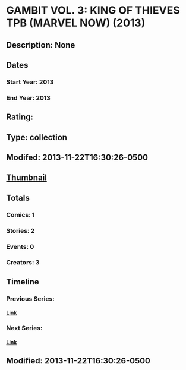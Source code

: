 # GAMBIT VOL. 3: KING OF THIEVES TPB (MARVEL NOW) (2013)
## Description: None
## Dates
### Start Year: 2013
### End Year: 2013
## Rating: 
## Type: collection
## Modifed: 2013-11-22T16:30:26-0500
## [Thumbnail](http://i.annihil.us/u/prod/marvel/i/mg/b/40/image_not_available.jpg)
## Totals
### Comics: 1
### Stories: 2
### Events: 0
### Creators: 3
## Timeline
### Previous Series: 
#### [Link]()
### Next Series: 
#### [Link]()
## Modified: 2013-11-22T16:30:26-0500